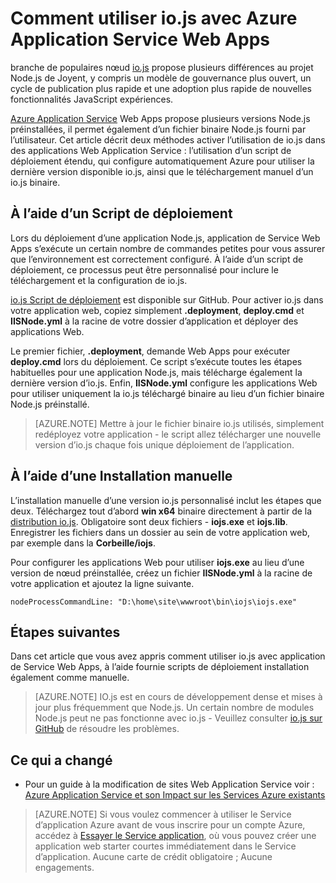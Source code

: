 <properties 
    pageTitle="Comment utiliser io.js avec Azure Application Service Web Apps" 
    description="Découvrez comment utiliser une application web dans le Service d’application Azure avec io.js." 
    services="app-service\web" 
    documentationCenter="nodejs" 
    authors="rmcmurray" 
    manager="wpickett" 
    editor=""/>

<tags 
    ms.service="app-service-web" 
    ms.workload="web" 
    ms.tgt_pltfrm="na" 
    ms.devlang="nodejs" 
    ms.topic="article" 
    ms.date="08/11/2016"
    ms.author="robmcm" />

# <a name="how-to-use-iojs-with-azure-app-service-web-apps"></a>Comment utiliser io.js avec Azure Application Service Web Apps

branche de populaires nœud [io.js] propose plusieurs différences au projet Node.js de Joyent, y compris un modèle de gouvernance plus ouvert, un cycle de publication plus rapide et une adoption plus rapide de nouvelles fonctionnalités JavaScript expériences.

[Azure Application Service](http://go.microsoft.com/fwlink/?LinkId=529714) Web Apps propose plusieurs versions Node.js préinstallées, il permet également d’un fichier binaire Node.js fourni par l’utilisateur. Cet article décrit deux méthodes activer l’utilisation de io.js dans des applications Web Application Service : l’utilisation d’un script de déploiement étendu, qui configure automatiquement Azure pour utiliser la dernière version disponible io.js, ainsi que le téléchargement manuel d’un io.js binaire. 

<a id="deploymentscript"></a>
## <a name="using-a-deployment-script"></a>À l’aide d’un Script de déploiement

Lors du déploiement d’une application Node.js, application de Service Web Apps s’exécute un certain nombre de commandes petites pour vous assurer que l’environnement est correctement configuré. À l’aide d’un script de déploiement, ce processus peut être personnalisé pour inclure le téléchargement et la configuration de io.js.

[io.js Script de déploiement](https://github.com/felixrieseberg/iojs-azure) est disponible sur GitHub. Pour activer io.js dans votre application web, copiez simplement **.deployment**, **deploy.cmd** et **IISNode.yml** à la racine de votre dossier d’application et déployer des applications Web.  

Le premier fichier, **.deployment**, demande Web Apps pour exécuter **deploy.cmd** lors du déploiement. Ce script s’exécute toutes les étapes habituelles pour une application Node.js, mais télécharge également la dernière version d’io.js. Enfin, **IISNode.yml** configure les applications Web pour utiliser uniquement la io.js téléchargé binaire au lieu d’un fichier binaire Node.js préinstallé.

> [AZURE.NOTE] Mettre à jour le fichier binaire io.js utilisés, simplement redéployez votre application - le script allez télécharger une nouvelle version d’io.js chaque fois unique déploiement de l’application.

<a id="manualinstallation"></a>
## <a name="using-manual-installation"></a>À l’aide d’une Installation manuelle

L’installation manuelle d’une version io.js personnalisé inclut les étapes que deux. Téléchargez tout d’abord **win x64** binaire directement à partir de la [distribution io.js]. Obligatoire sont deux fichiers - **iojs.exe** et **iojs.lib**. Enregistrer les fichiers dans un dossier au sein de votre application web, par exemple dans la **Corbeille/iojs**.

Pour configurer les applications Web pour utiliser **iojs.exe** au lieu d’une version de nœud préinstallée, créez un fichier **IISNode.yml** à la racine de votre application et ajoutez la ligne suivante.

    nodeProcessCommandLine: "D:\home\site\wwwroot\bin\iojs\iojs.exe"

<a id="nextsteps"></a>
## <a name="next-steps"></a>Étapes suivantes

Dans cet article que vous avez appris comment utiliser io.js avec application de Service Web Apps, à l’aide fournie scripts de déploiement installation également comme manuelle. 

> [AZURE.NOTE] IO.js est en cours de développement dense et mises à jour plus fréquemment que Node.js. Un certain nombre de modules Node.js peut ne pas fonctionne avec io.js - Veuillez consulter [io.js sur GitHub] de résoudre les problèmes.

## <a name="whats-changed"></a>Ce qui a changé
* Pour un guide à la modification de sites Web Application Service voir : [Azure Application Service et son Impact sur les Services Azure existants](http://go.microsoft.com/fwlink/?LinkId=529714)

>[AZURE.NOTE] Si vous voulez commencer à utiliser le Service d’application Azure avant de vous inscrire pour un compte Azure, accédez à [Essayer le Service application](http://go.microsoft.com/fwlink/?LinkId=523751), où vous pouvez créer une application web starter courtes immédiatement dans le Service d’application. Aucune carte de crédit obligatoire ; Aucune engagements.

[IO.js]: https://iojs.org
[distribution IO.js]: https://iojs.org/dist/
[IO.js sur GitHub]: https://github.com/iojs/io.js
[io.js Deployment Script]: https://github.com/felixrieseberg/iojs-azure
 